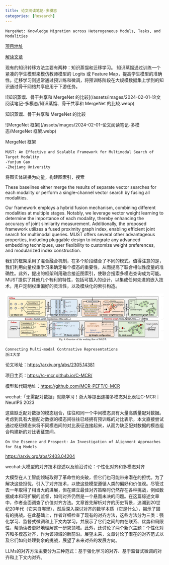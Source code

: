 ```yaml
---
title: 论文阅读笔记-多模态
categories: [Research]
---
```


```
MergeNet: Knowledge Migration across Heterogeneous Models, Tasks, and Modalities
```

[项目地址](https://github.com/Fantasylii/mergenet)

[解读文章](https://mp.weixin.qq.com/s?__biz=MzA3MzI4MjgzMw==&mid=2650953138&idx=2&sn=490ed405a8edd5c4dceeb04ea1211908&chksm=859397801543e525e8b9ab0ab22ad2e31b91060c5d359755b1b0d97aa935cadc8d800c3a0723&mpshare=1&scene=1&srcid=0130qosOlZidiKyfq3hF38eO&sharer_shareinfo=cfdbfccf81ff66d9338afb0c8ff954c0&sharer_shareinfo_first=cfdbfccf81ff66d9338afb0c8ff954c0#rd)

现有的知识转移方法主要有两种：知识蒸馏和迁移学习。
知识蒸馏通过训练一个紧凑的学生模型来模仿教师模型的 Logits 或 Feature Map，提高学生模型的准确性。迁移学习则通常通过预训练和微调，将预训练阶段在大规模数据集上学到的知识通过骨干网络共享应用于下游任务。

![知识蒸馏、骨干共享和 MergeNet 的比较](/assets/images/2024-02-01-论文阅读笔记-多模态/知识蒸馏、骨干共享和 MergeNet 的比较.webp)

知识蒸馏、骨干共享和 MergeNet 的比较

![MergeNet 框架](/assets/images/2024-02-01-论文阅读笔记-多模态/MergeNet 框架.webp)

MergeNet 框架



```
MUST: An Effective and Scalable Framework for Multimodal Search of Target Modality
-Yunjun Gao
-Zhejiang University
```

将图实体转换为向量，构建图索引，搜索

These baselines either merge the results of separate vector searches for each modality or perform a single-channel vector search by fusing all modalities.

Our framework employs a hybrid fusion mechanism, combining different modalities at multiple stages. Notably, we leverage vector weight learning to determine the importance of each modality, thereby enhancing the accuracy of joint similarity measurement. Additionally, the proposed framework utilizes a fused proximity graph index, enabling efficient joint search for multimodal queries. MUST offers several other advantageous properties, including pluggable design to integrate any advanced embedding techniques, user flexibility to customize weight preferences, and modularized index construction.

我们的框架采用了混合融合机制，在多个阶段结合了不同的模式。值得注意的是，我们利用向量权重学习来确定每个模态的重要性，从而提高了联合相似性度量的准确性。此外，提出的框架利用融合接近图索引，使联合搜索多模态查询成为可能。MUST提供了其他几个有利的特性，包括可插入的设计，以集成任何先进的嵌入技术，用户定制权重偏好的灵活性，以及模块化的索引构造。

![image-20240201171622543](/assets/images/2024-02-01-论文阅读笔记-多模态/image-20240201171622543.png)



```
Connecting Multi-modal Contrastive Representations
浙江大学
```

论文地址：https://arxiv.org/abs/2305.14381 

项目主页：https://c-mcr.github.io/C-MCR/ 

模型和代码地址：https://github.com/MCR-PEFT/C-MCR 

wechat:「无需配对数据」就能学习！浙大等提出连接多模态对比表征C-MCR｜NeurIPS 2023

这些缺乏配对数据的模态组合，往往和同一个中间模态具有大量高质量配对数据。 考虑到具有大量配对数据的模态间往往已经拥有预训练的对比表示，本文直接尝试通过枢纽模态来将不同模态间的对比表征连接起来，从而为缺乏配对数据的模态组合构建新的对比表征空间。



```
On the Essence and Prospect: An Investigation of Alignment Approaches for Big Models 
```

https://arxiv.org/abs/2403.04204 

wechat:大模型的对齐技术综述以及前沿讨论：个性化对齐和多模态对齐 

大模型在人工智能领域取得了革命性的突破，但它们也可能带来潜在的担忧。为了解决这些担忧，引入了对齐技术，以使这些模型遵循人类的偏好和价值观。尽管过去一年取得了相当大的进展，但在建立最佳对齐策略时仍然存在各种挑战，例如数据成本和可扩展的监督，如何对齐仍然是一个悬而未决的问题。在这篇综述文章中，作者全面调查了价值对齐方法。文章首先解析对齐的历史背景，追溯到20世纪20年代（它来自哪里），然后深入探讨对齐的数学本质（它是什么），揭示了固有的挑战。在此基础上，作者详细检查了现有的对齐方法，这些方法分为三类：强化学习、监督式微调和上下文内学习，并展示了它们之间的内在联系、优势和局限性，帮助读者更好地理解这一研究领域。此外，还讨论了两个新兴主题：个性化对齐和多模态对齐，作为该领域的新前沿。展望未来，文章讨论了潜在的对齐范式以及它们如何处理剩余的挑战，展望了未来对齐的发展方向。

LLMs的对齐方法主要分为三种范式：基于强化学习的对齐、基于监督式微调的对齐和上下文内对齐。